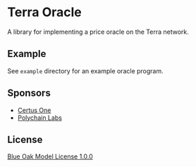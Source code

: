 # Terra Oracle

A library for implementing a price oracle on the Terra network.

## Example

See `example` directory for an example oracle program.

## Sponsors

* [Certus One](https://certus.one/)
* [Polychain Labs](https://polychainlabs.com/)

## License

[Blue Oak Model License 1.0.0](https://blueoakcouncil.org/license/1.0.0)

